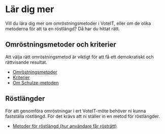 # Lär dig mer

Vill du lära dig mer om omröstningsmetoder i VoteIT, eller om de olika metoderna för att ta en röstlängd? Då har du hittat rätt.

## Omröstningsmetoder och kriterier

Att välja rätt omröstningsmetod är viktigt för att få ett demokratiskt och rättvisande resultat.

- [Omröstningsmetoder](./omrostningsmetoder.md)
- [Kriterier](./kriterier.md)
- [Om Schulze-metoden](schulze.md)

## Röstlängder

För att genomföra omröstningar i ert VoteIT-möte behöver ni kunna fastställa röstlängd. För det krävs att ni ställer in en metod för röstlängder.

- [Metoder för röstlängd (hur användare får rösträtt)](./rostlangdsystem.md)
